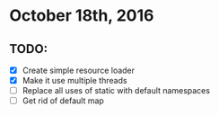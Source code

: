 # October 18th, 2016

## TODO:

- [x] Create simple resource loader
- [x] Make it use multiple threads
- [ ] Replace all uses of static with default namespaces
- [ ] Get rid of default map
